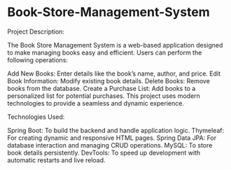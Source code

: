 # Book-Store-Management-System
Project Description:

The Book Store Management System is a web-based application designed to make managing books easy and efficient. Users can perform the following operations:

Add New Books: Enter details like the book’s name, author, and price.
Edit Book Information: Modify existing book details.
Delete Books: Remove books from the database.
Create a Purchase List: Add books to a personalized list for potential purchases.
This project uses modern technologies to provide a seamless and dynamic experience.

Technologies Used:

Spring Boot: To build the backend and handle application logic.
Thymeleaf: For creating dynamic and responsive HTML pages.
Spring Data JPA: For database interaction and managing CRUD operations.
MySQL: To store book details persistently.
DevTools: To speed up development with automatic restarts and live reload.
